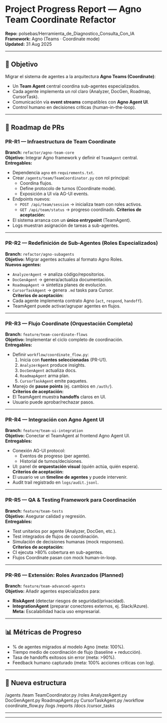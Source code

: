 # Project Progress Report — Agno Team Coordinate Refactor
**Repo:** polsebas/Herramienta_de_Diagnostico_Consulta_Con_IA  
**Framework:** Agno (Teams · Coordinate mode)  
**Updated:** 31 Aug 2025

---

## 🎯 Objetivo
Migrar el sistema de agentes a la arquitectura **Agno Teams (Coordinate)**:
- Un **Team Agent** central coordina sub-agentes especializados.  
- Cada agente implementa un rol claro (Analyzer, DocGen, Roadmap, CursorTask).  
- Comunicación vía **event streams** compatibles con **Agno Agent UI**.  
- Control humano en decisiones críticas (human-in-the-loop).  

---

## 🧭 Roadmap de PRs

### PR-R1 — Infraestructura de Team Coordinate
**Branch:** `refactor/agno-team-core`  
**Objetivo:** Integrar Agno framework y definir el `TeamAgent` central.  
**Entregables:**
- Dependencia `agno` en `requirements.txt`.
- Crear `/agents/team/TeamCoordinator.py` con rol principal:
  - Coordina flujos.
  - Define protocolo de turnos (Coordinate mode).
  - Exposición a UI vía AG-UI events.
- Endpoints nuevos:
  - `POST /api/team/session` → inicializa team con roles activos.
  - `GET /api/team/status` → progreso coordinado.
**Criterios de aceptación:**  
- El sistema arranca con un **único entrypoint** (TeamAgent).  
- Logs muestran asignación de tareas a sub-agentes.  

---

### PR-R2 — Redefinición de Sub-Agentes (Roles Especializados)
**Branch:** `refactor/agno-subagents`  
**Objetivo:** Migrar agentes actuales al formato Agno Roles.  
**Nuevos agentes:**
- `AnalyzerAgent` → analiza código/repositorios.  
- `DocGenAgent` → genera/actualiza documentación.  
- `RoadmapAgent` → sintetiza planes de evolución.  
- `CursorTaskAgent` → genera `.md` tasks para Cursor.  
**Criterios de aceptación:**  
- Cada agente implementa contrato Agno (`act`, `respond`, `handoff`).  
- TeamAgent puede activar/agrupar agentes en flujos.  

---

### PR-R3 — Flujo Coordinate (Orquestación Completa)
**Branch:** `feature/team-coordinate-flows`  
**Objetivo:** Implementar el ciclo completo de coordinación.  
**Entregables:**
- Definir `workflow/coordinate_flow.py`:
  1. Inicia con **fuentes seleccionadas** (PR-U1).  
  2. `AnalyzerAgent` produce insights.  
  3. `DocGenAgent` actualiza docs.  
  4. `RoadmapAgent` arma plan.  
  5. `CursorTaskAgent` emite paquetes.  
- Manejo de **pause points** (ej. cambios en `/auth/`).  
**Criterios de aceptación:**  
- El TeamAgent muestra **handoffs** claros en UI.  
- Usuario puede aprobar/rechazar pasos.  

---

### PR-R4 — Integración con Agno Agent UI
**Branch:** `feature/team-ui-integration`  
**Objetivo:** Conectar el TeamAgent al frontend Agno Agent UI.  
**Entregables:**
- Conexión AG-UI protocol:
  - Eventos de progreso (per agente).
  - Historial de turnos/decisiones.  
- UI: panel de **orquestación visual** (quién actúa, quién espera).  
**Criterios de aceptación:**  
- El usuario ve un **timeline de agentes** y puede intervenir.  
- Audit trail registrado en `logs/audit.jsonl`.  

---

### PR-R5 — QA & Testing Framework para Coordinación
**Branch:** `feature/team-tests`  
**Objetivo:** Asegurar calidad y regresión.  
**Entregables:**
- Test unitarios por agente (Analyzer, DocGen, etc.).  
- Test integrados de flujos de coordinación.  
- Simulación de decisiones humanas (mock responses).  
**Criterios de aceptación:**  
- CI ejecuta >80% cobertura en sub-agentes.  
- Flujos Coordinate pasan con mock human-in-loop.  

---

### PR-R6 — Extensión: Roles Avanzados (Planned)
**Branch:** `feature/team-advanced-agents`  
**Objetivo:** Añadir agentes especializados para:  
- **RiskAgent** (detectar riesgos de seguridad/privacidad).  
- **IntegrationAgent** (preparar conectores externos, ej. Slack/Azure).  
**Meta:** Escalabilidad hacia uso empresarial.  

---

## 📊 Métricas de Progreso
- % de agentes migrados al modelo Agno (meta: 100%).  
- Tiempo medio de coordinación de flujo (baseline + reducción).  
- Tasa de handoffs exitosos sin error (meta: >90%).  
- Feedback humano capturado (meta: 100% acciones críticas con log).  

---

## 📁 Nueva estructura

/agents
/team
TeamCoordinator.py
/roles
AnalyzerAgent.py
DocGenAgent.py
RoadmapAgent.py
CursorTaskAgent.py
/workflow
coordinate\_flow\.py
/logs
/reports
/docs
/cursor\_tasks



---


---